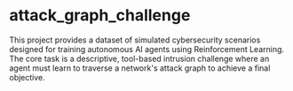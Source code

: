 # attack_graph_challenge
This project provides a dataset of simulated cybersecurity scenarios designed for training autonomous AI agents using Reinforcement Learning. The core task is a descriptive, tool-based intrusion challenge where an agent must learn to traverse a network's attack graph to achieve a final objective.
